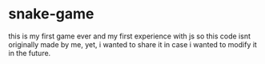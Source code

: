 # snake-game
this is my first game ever and my first experience with js so this code isnt originally made by me, yet, i wanted to share it in case i wanted to modify it in the future.
